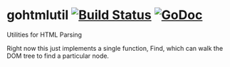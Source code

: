 gohtmlutil  [![Build Status](https://travis-ci.org/dimfeld/gohtmlutil.png?branch=master)](https://travis-ci.org/dimfeld/gohtmlutil) [![GoDoc](http://godoc.org/github.com/dimfeld/gohtmlutil?status.png)](http://godoc.org/github.com/dimfeld/gohtmlutil)
====

Utilities for HTML Parsing

Right now this just implements a single function, Find, which can walk the DOM tree to find a particular node.

